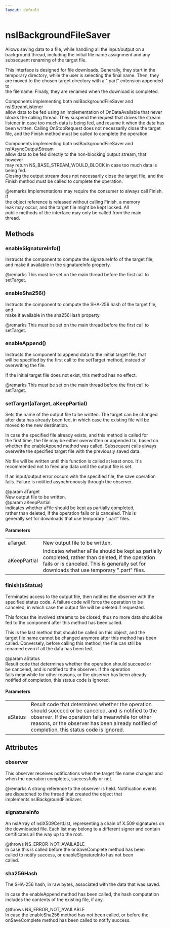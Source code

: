 ```yaml
---
layout: default
---
```


# nsIBackgroundFileSaver #
  
Allows saving data to a file, while handling all the input/output on a  
background thread, including the initial file name assignment and any  
subsequent renaming of the target file.  
  
This interface is designed for file downloads.  Generally, they start in the  
temporary directory, while the user is selecting the final name.  Then, they  
are moved to the chosen target directory with a ".part" extension appended to  
the file name.  Finally, they are renamed when the download is completed.  
  
Components implementing both nsIBackgroundFileSaver and nsIStreamListener  
allow data to be fed using an implementation of OnDataAvailable that never  
blocks the calling thread.  They suspend the request that drives the stream  
listener in case too much data is being fed, and resume it when the data has  
been written.  Calling OnStopRequest does not necessarily close the target  
file, and the Finish method must be called to complete the operation.  
  
Components implementing both nsIBackgroundFileSaver and nsIAsyncOutputStream  
allow data to be fed directly to the non-blocking output stream, that however  
may return NS_BASE_STREAM_WOULD_BLOCK in case too much data is being fed.  
Closing the output stream does not necessarily close the target file, and the  
Finish method must be called to complete the operation.  
  
@remarks Implementations may require the consumer to always call Finish.  If  
         the object reference is released without calling Finish, a memory  
         leak may occur, and the target file might be kept locked. All  
         public methods of the interface may only be called from the main  
         thread.  
  

## Methods ##

### enableSignatureInfo() ###
  
Instructs the component to compute the signatureInfo of the target file,  
and make it available in the signatureInfo property.  
  
@remarks This must be set on the main thread before the first call to  
         setTarget.  
  

### enableSha256() ###
  
Instructs the component to compute the SHA-256 hash of the target file, and  
make it available in the sha256Hash property.  
  
@remarks This must be set on the main thread before the first call to  
         setTarget.  
  

### enableAppend() ###
  
Instructs the component to append data to the initial target file, that  
will be specified by the first call to the setTarget method, instead of  
overwriting the file.  
  
If the initial target file does not exist, this method has no effect.  
  
@remarks This must be set on the main thread before the first call to  
         setTarget.  
  

### setTarget(aTarget, aKeepPartial) ###
  
Sets the name of the output file to be written.  The target can be changed  
after data has already been fed, in which case the existing file will be  
moved to the new destination.  
  
In case the specified file already exists, and this method is called for  
the first time, the file may be either overwritten or appended to, based on  
whether the enableAppend method was called.  Subsequent calls always  
overwrite the specified target file with the previously saved data.  
  
No file will be written until this function is called at least once.  It's  
recommended not to feed any data until the output file is set.  
  
If an input/output error occurs with the specified file, the save operation  
fails.  Failure is notified asynchronously through the observer.  
  
@param aTarget  
       New output file to be written.  
@param aKeepPartial  
       Indicates whether aFile should be kept as partially completed,  
       rather than deleted, if the operation fails or is canceled.  This is  
       generally set for downloads that use temporary ".part" files.  
  

#### Parameters ####

<table>

<tr>
<td>aTarget</td>
<td>       New output file to be written.  
</td>
</tr>

<tr>
<td>aKeepPartial</td>
<td>       Indicates whether aFile should be kept as partially completed,  
       rather than deleted, if the operation fails or is canceled.  This is  
       generally set for downloads that use temporary ".part" files.  
</td>
</tr>

</table>

### finish(aStatus) ###
  
Terminates access to the output file, then notifies the observer with the  
specified status code.  A failure code will force the operation to be  
canceled, in which case the output file will be deleted if requested.  
  
This forces the involved streams to be closed, thus no more data should be  
fed to the component after this method has been called.  
  
This is the last method that should be called on this object, and the  
target file name cannot be changed anymore after this method has been  
called.  Conversely, before calling this method, the file can still be  
renamed even if all the data has been fed.  
  
@param aStatus  
       Result code that determines whether the operation should succeed or  
       be canceled, and is notified to the observer.  If the operation  
       fails meanwhile for other reasons, or the observer has been already  
       notified of completion, this status code is ignored.  
  

#### Parameters ####

<table>

<tr>
<td>aStatus</td>
<td>       Result code that determines whether the operation should succeed or  
       be canceled, and is notified to the observer.  If the operation  
       fails meanwhile for other reasons, or the observer has been already  
       notified of completion, this status code is ignored.  
</td>
</tr>

</table>

## Attributes ##

### observer ###
  
This observer receives notifications when the target file name changes and  
when the operation completes, successfully or not.  
  
@remarks A strong reference to the observer is held.  Notification events  
         are dispatched to the thread that created the object that  
         implements nsIBackgroundFileSaver.  
  

### signatureInfo ###
  
An nsIArray of nsIX509CertList, representing a chain of X.509 signatures on  
the downloaded file. Each list may belong to a different signer and contain  
certificates all the way up to the root.  
  
@throws NS_ERROR_NOT_AVAILABLE  
        In case this is called before the onSaveComplete method has been  
        called to notify success, or enableSignatureInfo has not been  
        called.  
  

### sha256Hash ###
  
The SHA-256 hash, in raw bytes, associated with the data that was saved.  
  
In case the enableAppend method has been called, the hash computation  
includes the contents of the existing file, if any.  
  
@throws NS_ERROR_NOT_AVAILABLE  
        In case the enableSha256 method has not been called, or before the  
        onSaveComplete method has been called to notify success.  
  
